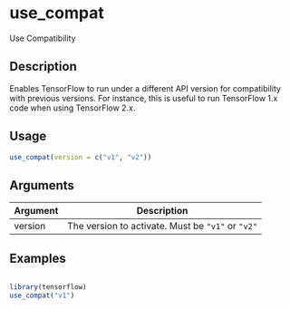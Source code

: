 # use_compat


Use Compatibility




## Description

Enables TensorFlow to run under a different API version for compatibility
with previous versions. For instance, this is useful to run TensorFlow 1.x
code when using TensorFlow 2.x.





## Usage
```r
use_compat(version = c("v1", "v2"))
```




## Arguments


Argument      |Description
------------- |----------------
version | The version to activate. Must be ``"v1"`` or ``"v2"``






## Examples

```r

library(tensorflow)
use_compat("v1")

```





